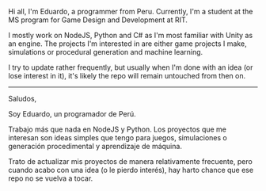 Hi all, I'm Eduardo, a programmer from Peru. Currently, I'm a student at the MS program for Game Design and Development at RIT.

I mostly work on NodeJS, Python and C# as I'm most familiar with Unity as an engine. The projects I'm interested in are either game projects I make, simulations or procedural generation and machine learning.

I try to update rather frequently, but usually when I'm done with an idea (or lose interest in it), it's likely the repo will remain untouched from then on.

-----

Saludos,

Soy Eduardo, un programador de Perú.

Trabajo más que nada en NodeJS y Python. Los proyectos que me interesan son ideas simples que tengo para juegos, simulaciones o generación procedimental y aprendizaje de máquina.

Trato de actualizar mis proyectos de manera relativamente frecuente, pero cuando acabo con una idea (o le pierdo interés), hay harto chance que ese repo no se vuelva a tocar.

